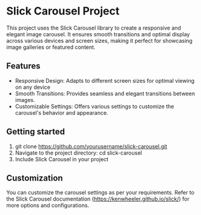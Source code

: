 
# Slick Carousel Project

This project uses the Slick Carousel library to create a responsive and elegant image carousel. It ensures smooth transitions and optimal display across various devices and screen sizes, making it perfect for showcasing image galleries or featured content.

## Features

- Responsive Design: Adapts to different screen sizes for optimal viewing on any device
- Smooth Transitions: Provides seamless and elegant transitions between images.
- Customizable Settings: Offers various settings to customize the carousel's behavior and appearance.


## Getting started

1. git clone https://github.com/yourusername/slick-carousel.git
2. Navigate to the project directory: cd slick-carousel
3. Include Slick Carousel in your project
## Customization

You can customize the carousel settings as per your requirements. Refer to the Slick Carousel documentation (https://kenwheeler.github.io/slick/) for more options and configurations.

